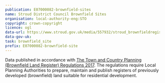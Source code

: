 ```yaml
---
publication: E07000082-brownfield-sites
name: Stroud District Council Brownfield Sites
organisation: local-authority-eng:STO
copyright: crown-copyright
licence: ogl
data-url: https://www.stroud.gov.uk/media/557932/stroud_brownfieldregister_2017-12-18_rev1.csv
data-gov-uk: 
task: brownfield_site
prefix: E07000082-brownfield-site
---
```


Data published in accordance with [The Town and Country Planning (Brownfield Land Register) Regulations 2017](http://www.legislation.gov.uk/uksi/2017/403/contents/made).
The regulations require Local Planning Authorities to prepare, maintain and publish registers of previously developed (brownfield) land suitable for residential development.

